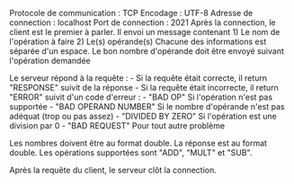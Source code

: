 Protocole de communication : TCP
Encodage : UTF-8
Adresse de connection : localhost
Port de connection : 2021
Après la connection, le client est le premier à parler. 
Il envoi un message contenant 
	1) Le nom de l'opération à faire
	2) Le(s) opérande(s)
Chacune des informations est séparée d'un espace. Le bon nombre d'opérande doit être envoyé suivant l'opération demandée

Le serveur répond à la requête :
	- Si la requête était correcte, il return "RESPONSE" suivit de la réponse
	- Si la requête était incorrecte, il return "ERROR" suivit d'un code d'erreur :
		- "BAD OP" Si l'opération n'est pas supportée
		- "BAD OPERAND NUMBER" Si le nombre d'opérande n'est pas adéquat (trop ou pas assez)
		- "DIVIDED BY ZERO" Si l'opération est une division par 0
		- "BAD REQUEST" Pour tout autre problème

Les nombres doivent être au format double. La réponse est au format double.
Les opérations supportées sont "ADD", "MULT" et "SUB".

Après la requête du client, le serveur clôt la connection.
